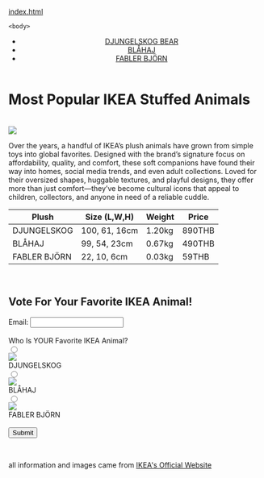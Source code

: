 [index.html](https://github.com/user-attachments/files/22311649/index.html)
<!DOCTYPE html>
<html>
    <head>
        <title>Most Popular IKEA Animals</title>
        <link rel="stylesheet" type="text/css" href="style.css">
        <meta name="viewport" content="width=device-width, initial-scale=1.0">
    </head>

    <body>
<header>
    <ul>
    <li><a href="bear.html">DJUNGELSKOG BEAR</a></li>
<li><a href="shark.html">BLÅHAJ</a></li>
<li><a href="smallbear.html">FABLER BJÖRN</a></li>
</ul>
</header>
<h1 id="bigtitle">Most Popular IKEA Stuffed Animals</h1>
<br>
<img src="https://apparelresources.com/wp-content/uploads/2021/04/Soft-toys.jpg" class="f"></img>
<p>
    Over the years, a handful of IKEA’s plush animals have grown from simple toys into global favorites. Designed with the brand’s signature focus on affordability, quality, and comfort, these soft companions have found their way into homes, social media trends, and even adult collections. Loved for their oversized shapes, huggable textures, and playful designs, they offer more than just comfort—they’ve become cultural icons that appeal to children, collectors, and anyone in need of a reliable cuddle.
</p>

<table>
  <thead>
    <tr>
      <th>Plush</th>
      <th>Size (L,W,H)</th>
      <th>Weight</th>
      <th>Price</th>
    </tr>
  </thead>
  <tbody>
    <tr>
      <td>DJUNGELSKOG</td>
      <td>100, 61, 16cm</td>
      <td>1.20kg</td>
      <td>890THB</td>
    </tr>
    <tr>
      <td>BLÅHAJ</td>
      <td>99, 54, 23cm</td>
      <td>0.67kg</td>
      <td>490THB</td>
    </tr>
    <tr>
      <td>FABLER BJÖRN</td>
      <td>22, 10, 6cm</td>
      <td>0.03kg</td>
      <td>59THB</td>
    </tr>
  </tbody>
</table>
<br>


<h2>Vote For Your Favorite IKEA Animal!</h2>
<form action="submission.html" method="get">
<label for="gmail">Email:</label>
<input type="email" name="gmail" id="email" value="   " required>
<br><br>
<label for="choose">Who Is YOUR Favorite IKEA Animal?</label>
<br>
<label class="ani">
    <input type="radio" id="bear" name="choose" value="DJUNGELSKOG">
    
<div class="bb"><img src="https://img1.picmix.com/output/stamp/normal/8/3/7/2/2302738_13642.png" class="formimg"><div>DJUNGELSKOG</div></div>
</label>
<label class="ani">
    <input type="radio" id="shark" name="choose" value="BLÅHAJ">
    <div class="bb"><img src="https://img1.picmix.com/output/stamp/normal/3/1/0/6/2486013_0f7bd.gif" class="formimg"><div>BLÅHAJ</div></div>
</label>
<label class="ani">
    <input type="radio" id="small" name="choose" value="FABLER BJÖRN">
    <div class="bb"><img src="https://codehs.com/uploads/16e5c79532580afafb68a9a3c21fdbba" class="formimg">
    <div>FABLER BJÖRN</div>
</div>
</label>
<br>
<input type="submit" value="Submit">
</form>
<br>
<p>all information and images came from <a href="https://www.ikea.com/" id="web">IKEA's Official Website</a></p>
    </body>
</html>
